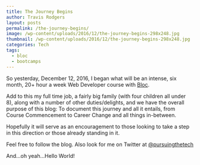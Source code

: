 ```yaml
---
title: The Journey Begins
author: Travis Rodgers
layout: posts
permalink: /the-journey-begins/
image: /wp-content/uploads/2016/12/the-journey-begins-298x248.jpg
thumbnail: /wp-content/uploads/2016/12/the-journey-begins-298x248.jpg
categories: Tech
tags: 
  - bloc
  - bootcamps
---
```

So yesterday, December 12, 2016, I began what will be an intense, six month, 20+ hour a week Web Developer course with <a href="https://www.bloc.io/" target="_blank">Bloc</a>.

Add to this my full time job, a fairly big family (with four children all under 8), along with a number of other duties/delights, and we have the overall purpose of this blog: To document this journey and all it entails, from Course Commencement to Career Change and all things in-between.

Hopefully it will serve as an encouragement to those looking to take a step in this direction or those already standing in it.

Feel free to follow the blog. Also look for me on Twitter at <a href="http://twitter.com/pursuingthetech" target="_blank">@pursuingthetech</a>

And...oh yeah...Hello World!